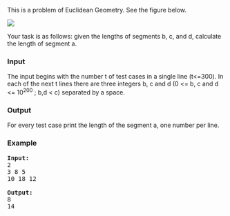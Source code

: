<p>
This is a problem of Euclidean Geometry. See the figure below.
</p><p>
<img src="/content/frankr:ff">
</p><p>
</p><p>

Your task is as follows: given the lengths of segments b, c, and d, calculate the length of segment a.

</p><h3>Input</h3>
<p>
The input begins with the number t of test cases in a single line (t&lt;=300). In each of
the next t lines there are three integers b, c and d  (0 &lt;= b, c and d &lt;= 10<sup>200</sup> ; b,d &lt; c)
separated by a space.

</p><h3>Output</h3>
<p>
For every test case print the length of the segment a, one number per line.

</p><h3>Example</h3>

<pre><b>Input:</b>
2
3 8 5
10 18 12

<b>Output:</b>
8
14
</pre>